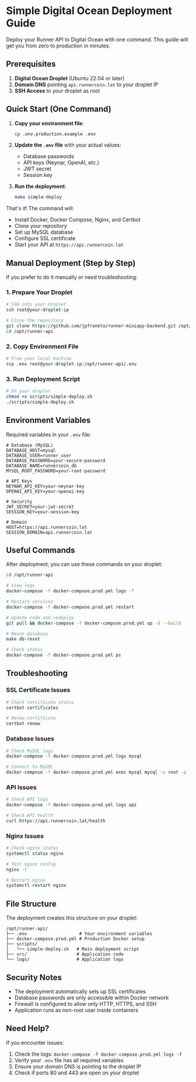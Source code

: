 # Simple Digital Ocean Deployment Guide

Deploy your Runner API to Digital Ocean with one command. This guide will get you from zero to production in minutes.

## Prerequisites

1. **Digital Ocean Droplet** (Ubuntu 22.04 or later)
2. **Domain DNS** pointing `api.runnercoin.lat` to your droplet IP
3. **SSH Access** to your droplet as root

## Quick Start (One Command)

1. **Copy your environment file**:
   ```bash
   cp .env.production.example .env
   ```

2. **Update the `.env` file** with your actual values:
   - Database passwords
   - API keys (Neynar, OpenAI, etc.)
   - JWT secret
   - Session key

3. **Run the deployment**:
   ```bash
   make simple-deploy
   ```

That's it! The command will:
- Install Docker, Docker Compose, Nginx, and Certbot
- Clone your repository
- Set up MySQL database
- Configure SSL certificate
- Start your API at `https://api.runnercoin.lat`

## Manual Deployment (Step by Step)

If you prefer to do it manually or need troubleshooting:

### 1. Prepare Your Droplet

```bash
# SSH into your droplet
ssh root@your-droplet-ip

# Clone the repository
git clone https://github.com/jpfraneto/runner-miniapp-backend.git /opt/runner-api
cd /opt/runner-api
```

### 2. Copy Environment File

```bash
# From your local machine
scp .env root@your-droplet-ip:/opt/runner-api/.env
```

### 3. Run Deployment Script

```bash
# On your droplet
chmod +x scripts/simple-deploy.sh
./scripts/simple-deploy.sh
```

## Environment Variables

Required variables in your `.env` file:

```env
# Database (MySQL)
DATABASE_HOST=mysql
DATABASE_USER=runner_user
DATABASE_PASSWORD=your-secure-password
DATABASE_NAME=runnercoin_db
MYSQL_ROOT_PASSWORD=your-root-password

# API Keys
NEYNAR_API_KEY=your-neynar-key
OPENAI_API_KEY=your-openai-key

# Security
JWT_SECRET=your-jwt-secret
SESSION_KEY=your-session-key

# Domain
HOST=https://api.runnercoin.lat
SESSION_DOMAIN=api.runnercoin.lat
```

## Useful Commands

After deployment, you can use these commands on your droplet:

```bash
cd /opt/runner-api

# View logs
docker-compose -f docker-compose.prod.yml logs -f

# Restart services
docker-compose -f docker-compose.prod.yml restart

# Update code and redeploy
git pull && docker-compose -f docker-compose.prod.yml up -d --build

# Reset database
make db-reset

# Check status
docker-compose -f docker-compose.prod.yml ps
```

## Troubleshooting

### SSL Certificate Issues
```bash
# Check certificate status
certbot certificates

# Renew certificate
certbot renew
```

### Database Issues
```bash
# Check MySQL logs
docker-compose -f docker-compose.prod.yml logs mysql

# Connect to MySQL
docker-compose -f docker-compose.prod.yml exec mysql mysql -u root -p
```

### API Issues
```bash
# Check API logs
docker-compose -f docker-compose.prod.yml logs api

# Check API health
curl https://api.runnercoin.lat/health
```

### Nginx Issues
```bash
# Check nginx status
systemctl status nginx

# Test nginx config
nginx -t

# Restart nginx
systemctl restart nginx
```

## File Structure

The deployment creates this structure on your droplet:

```
/opt/runner-api/
├── .env                    # Your environment variables
├── docker-compose.prod.yml # Production Docker setup
├── scripts/
│   └── simple-deploy.sh   # Main deployment script
├── src/                   # Application code
└── logs/                  # Application logs
```

## Security Notes

- The deployment automatically sets up SSL certificates
- Database passwords are only accessible within Docker network
- Firewall is configured to allow only HTTP, HTTPS, and SSH
- Application runs as non-root user inside containers

## Need Help?

If you encounter issues:
1. Check the logs: `docker-compose -f docker-compose.prod.yml logs -f`
2. Verify your `.env` file has all required variables
3. Ensure your domain DNS is pointing to the droplet IP
4. Check if ports 80 and 443 are open on your droplet